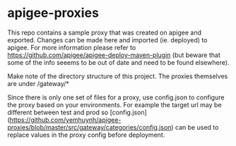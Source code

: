 # apigee-proxies

This repo contains a sample proxy that was created on apigee and exported.  Changes can be made here and imported (ie. deployed) to apigee.  For more information please refer to https://github.com/apigee/apigee-deploy-maven-plugin (but beware that some of the info seeems to be out of date and need to be found elsewhere).

Make note of the directory structure of this project.  The proxies themselves are under /gateway/*

Since there is only one set of files for a proxy, use config.json to configure the proxy based on your environments.  For example the target url may be different between test and prod so [config.json] (https://github.com/yemhuynh/apigee-proxies/blob/master/src/gateway/categories/config.json) can be used to replace values in the proxy config before deployment.


